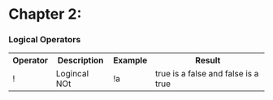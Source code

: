 # Chapter 2:

### Logical Operators

<table>

  <tr>
      <th>Operator</th>
      <th>Description</th>
      <th>Example</th>
      <th>Result</th>
  </tr>
  
  <tr>
    <td>!</td>
    <td>Logincal NOt</td>
    <td>!a</td>
    <td>true is a false and false is a true</td>
  </tr>
</table>
